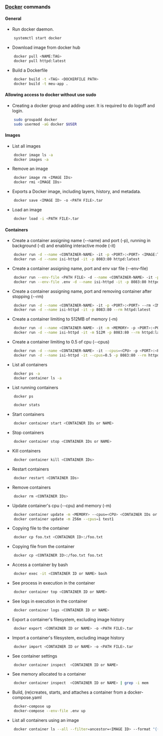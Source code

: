 ### [Docker](https://docs.docker.com/) commands

#### General
- Run docker daemon.
````bash
    systemctl start docker
````
- Download image from docker hub
````bash
    docker pull <NAME:TAG>
    docker pull httpd:latest
````
- Build a Dockerfile
````bash
    docker build -t <TAG> <DOCKERFILE PATH>
    docker build -t meu-app .
````

#### Allowing access to docker without use sudo
- Creating a docker group and adding user. It is required to do logoff and login.
````bash
    sudo groupadd docker
    sudo usermod -aG docker $USER
````

#### Images
- List all images
````bash
    docker image ls -a
    docker images -a
````
- Remove an image
````bash
    docker image rm <IMAGE IDs>
    docker rmi <IMAGE IDs>
````
- Exports a Docker image, including layers, history, and metadata.
````bash
    docker save <IMAGE ID> -o <PATH FILE>.tar
````
- Load an image
````bash
    docker load -i <PATH FILE>.tar
````

#### Containers
- Create a container assigning name (--name) and port (-p), running in background (-d) and enabling interactive mode (-it)
````bash
    docker run -d --name <CONTAINER-NAME> -it -p <PORT>:<PORT> <IMAGE:TAG or IMAGE ID>
    docker run -d --name isi-httpd -it -p 8083:80 httpd:latest
````
- Create a container assigning name, port and env var file (--env-file)
````bash
    docker run --env-file <PATH FILE> -d --name <CONTAINER-NAME> -it -p <PORT>:<PORT> <IMAGE:TAG or IMAGE ID>
    docker run --env-file .env -d --name isi-httpd -it -p 8083:80 httpd:latest
````
- Create a container assigning name, port and removing container after stopping (--rm)
````bash
    docker run -d --name <CONTAINER-NAME> -it -p <PORT>:<PORT> --rm <IMAGE:TAG or IMAGE ID>
    docker run -d --name isi-httpd -it -p 8083:80 --rm httpd:latest
````
- Create a container limiting to 512MB of memory (-m)
````bash
    docker run -d --name <CONTAINER-NAME> -it -m <MEMORY> -p <PORT>:<PORT> --rm <IMAGE:TAG or IMAGE ID>
    docker run -d --name isi-httpd -it -m 512M -p 8083:80 --rm httpd:latest
````
- Create a container limiting to 0.5 of cpu (--cpus)
````bash
    docker run -d --name <CONTAINER-NAME> -it --cpus=<CPU> -p <PORT>:<PORT> --rm <IMAGE:TAG or IMAGE ID>
    docker run -d --name isi-httpd -it --cpus=0.5 -p 8083:80 --rm httpd:latest
````
- List all containers
````bash
    docker ps -a
    docker container ls -a
````
- List running containers
````bash
    docker ps
````
````bash
    docker stats
````
- Start containers
````bash
    docker container start <CONTAINER IDs or NAME>
````
- Stop containers
````bash
    docker container stop <CONTAINER IDs or NAME>
````
- Kill containers
````bash
    docker container kill <CONTAINER IDs>
````
- Restart containers
````bash
    docker restart <CONTAINER IDs>
````
- Remove containers
````bash
    docker rm <CONTAINER IDs>
````
- Update container's cpu (--cpu) and memory (-m)
````bash
    docker container update -m <MEMORY> --cpus=<CPU> <CONTAINER IDs or NAME>
    docker container update -m 256m --cpus=1 test1
````
- Copying file to the container
````bash
    docker cp foo.txt <CONTAINER ID>:/foo.txt
````
- Copying file from the container
````bash
    docker cp <CONTAINER ID>:/foo.txt foo.txt
````
- Access a container by bash
````bash
    docker exec -it <CONTAINER ID or NAME> bash
````
- See process in execution in the container
````bash
    docker container top <CONTAINER ID or NAME>
````
- See logs in execution in the container
````bash
    docker container logs <CONTAINER ID or NAME>
````
- Export a container's filesystem, excluding image history
````bash
    docker export <CONTAINER ID or NAME> -o <PATH FILE>.tar
````
- Import a container's filesystem, excluding image history
````bash
    docker import <CONTAINER ID or NAME> -o <PATH FILE>.tar
````
- See container settings
````bash
    docker container inspect  <CONTAINER ID or NAME>
````
- See memory allocated to a container
````bash
    docker container inspect  <CONTAINER ID or NAME> | grep -i mem
````
- Build, (re)creates, starts, and attaches a container from a docker-compose.yaml
````bash
    docker-compose up
    docker-compose --env-file .env up
````
- List all containers using an image
````bash
    docker container ls --all --filter=ancestor=<IMAGE ID> --format "{{.ID}}"
````
